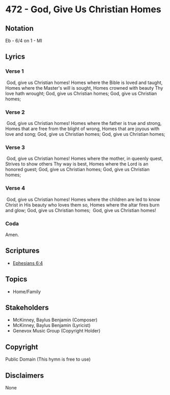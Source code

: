 # 472 - God, Give Us Christian Homes

## Notation

Eb - 6/4 on 1 - MI

## Lyrics

### Verse 1

 God, give us Christian homes! Homes where the Bible is loved and taught, Homes where the Master's will is sought, Homes crowned with beauty Thy love hath wrought; God, give us Christian homes; God, give us Christian homes;

### Verse 2

 God, give us Christian homes!  Homes where the father is true and strong,  Homes that are free from the blight of wrong, Homes that are joyous with love and song; God, give us Christian homes; God, give us Christian homes;

### Verse 3

 God, give us Christian homes! Homes where the mother, in queenly quest, Strives to show others Thy way is best, Homes where the Lord is an honored guest; God, give us Christian homes; God, give us Christian homes;

### Verse 4

 God, give us Christian homes! Homes where the children are led to know Christ in His beauty who loves them so, Homes where the altar fires burn and glow; God, give us Christian homes;  God, give us Christian homes! 

### Coda

Amen.


## Scriptures

- [Ephesians 6:4](https://www.biblegateway.com/passage/?search=Ephesians%206%3A4)

## Topics

- Home/Family

## Stakeholders

- McKinney, Baylus Benjamin (Composer)
- McKinney, Baylus Benjamin (Lyricist)
- Genevox Music Group (Copyright Holder)

## Copyright

Public Domain
(This hymn is free to use)

## Disclaimers

None

